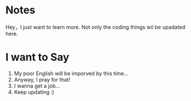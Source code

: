 # Notes
Hey，I just want to learn more. Not only the coding things wil be upadated here.

# I want to Say

1. My poor English will be imporved by this time...
2. Anyway, I pray for that!
3.  I wanna get a job...
4. Keep updating :)
